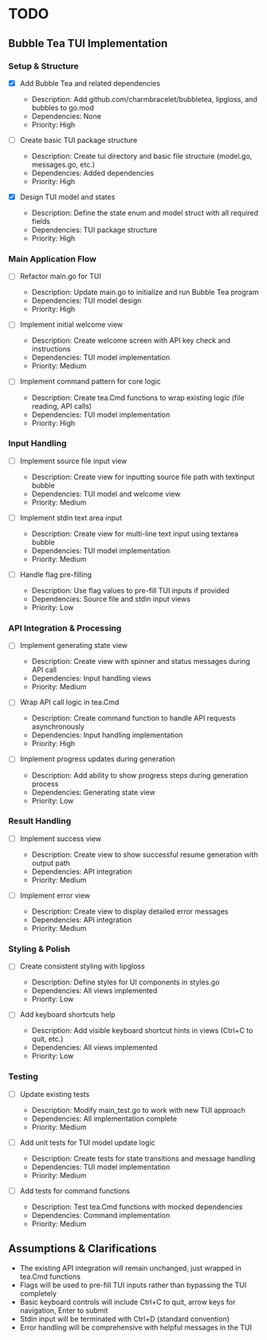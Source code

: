 # TODO

## Bubble Tea TUI Implementation

### Setup & Structure
- [x] Add Bubble Tea and related dependencies
  - Description: Add github.com/charmbracelet/bubbletea, lipgloss, and bubbles to go.mod
  - Dependencies: None
  - Priority: High

- [ ] Create basic TUI package structure
  - Description: Create tui directory and basic file structure (model.go, messages.go, etc.)
  - Dependencies: Added dependencies
  - Priority: High

- [x] Design TUI model and states
  - Description: Define the state enum and model struct with all required fields
  - Dependencies: TUI package structure
  - Priority: High

### Main Application Flow
- [ ] Refactor main.go for TUI
  - Description: Update main.go to initialize and run Bubble Tea program
  - Dependencies: TUI model design
  - Priority: High

- [ ] Implement initial welcome view
  - Description: Create welcome screen with API key check and instructions
  - Dependencies: TUI model implementation
  - Priority: Medium

- [ ] Implement command pattern for core logic
  - Description: Create tea.Cmd functions to wrap existing logic (file reading, API calls)
  - Dependencies: TUI model implementation
  - Priority: High

### Input Handling
- [ ] Implement source file input view
  - Description: Create view for inputting source file path with textinput bubble
  - Dependencies: TUI model and welcome view
  - Priority: Medium

- [ ] Implement stdin text area input
  - Description: Create view for multi-line text input using textarea bubble
  - Dependencies: TUI model implementation
  - Priority: Medium

- [ ] Handle flag pre-filling
  - Description: Use flag values to pre-fill TUI inputs if provided
  - Dependencies: Source file and stdin input views
  - Priority: Low

### API Integration & Processing
- [ ] Implement generating state view
  - Description: Create view with spinner and status messages during API call
  - Dependencies: Input handling views
  - Priority: Medium

- [ ] Wrap API call logic in tea.Cmd
  - Description: Create command function to handle API requests asynchronously
  - Dependencies: Input handling implementation
  - Priority: High

- [ ] Implement progress updates during generation
  - Description: Add ability to show progress steps during generation process
  - Dependencies: Generating state view
  - Priority: Low

### Result Handling
- [ ] Implement success view
  - Description: Create view to show successful resume generation with output path
  - Dependencies: API integration
  - Priority: Medium

- [ ] Implement error view
  - Description: Create view to display detailed error messages
  - Dependencies: API integration
  - Priority: Medium

### Styling & Polish
- [ ] Create consistent styling with lipgloss
  - Description: Define styles for UI components in styles.go
  - Dependencies: All views implemented
  - Priority: Low

- [ ] Add keyboard shortcuts help
  - Description: Add visible keyboard shortcut hints in views (Ctrl+C to quit, etc.)
  - Dependencies: All views implemented
  - Priority: Low

### Testing
- [ ] Update existing tests
  - Description: Modify main_test.go to work with new TUI approach
  - Dependencies: All implementation complete
  - Priority: Medium

- [ ] Add unit tests for TUI model update logic
  - Description: Create tests for state transitions and message handling
  - Dependencies: TUI model implementation
  - Priority: Medium

- [ ] Add tests for command functions
  - Description: Test tea.Cmd functions with mocked dependencies
  - Dependencies: Command implementation
  - Priority: Medium

## Assumptions & Clarifications
- The existing API integration will remain unchanged, just wrapped in tea.Cmd functions
- Flags will be used to pre-fill TUI inputs rather than bypassing the TUI completely
- Basic keyboard controls will include Ctrl+C to quit, arrow keys for navigation, Enter to submit
- Stdin input will be terminated with Ctrl+D (standard convention)
- Error handling will be comprehensive with helpful messages in the TUI
